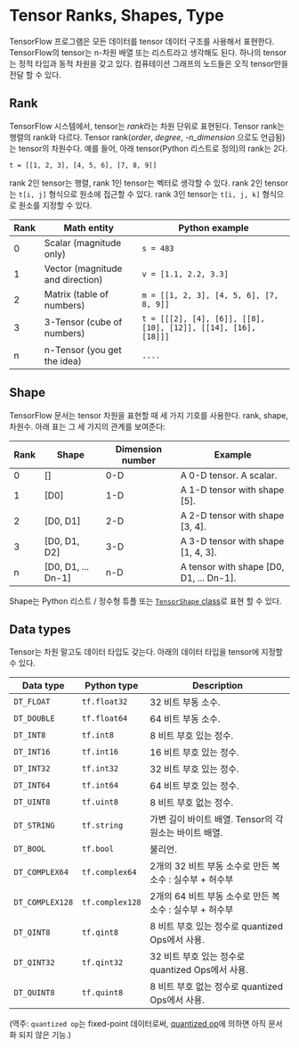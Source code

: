 # Tensor Ranks, Shapes, Type

TensorFlow 프로그램은 모든 데이터를 tensor 데이터 구조를 사용해서 표현한다.
TensorFlow의 tensor는 n-차원 배열 또는 리스트라고 생각해도 된다.
하나의 tensor는 정적 타입과 동적 차원을 갖고 있다.
컴퓨테이션 그래프의 노드들은 오직 tensor만을 전달 할 수 있다.

## Rank

TensorFlow 시스템에서, tensor는 *rank*라는 차원 단위로 표현된다.
Tensor rank는 행렬의 rank와 다르다.
Tensor rank(*order*, *degree*, *-n_dimension* 으로도 언급됨)는 tensor의 차원수다.
예를 들어, 아래 tensor(Python 리스트로 정의)의 rank는 2다.

    t = [[1, 2, 3], [4, 5, 6], [7, 8, 9]]

rank 2인 tensor는 행렬, rank 1인 tensor는 벡터로 생각할 수 있다. 
rank 2인 tensor는 `t[i, j]` 형식으로 원소에 접근할 수 있다.
rank 3인 tensor는 `t[i, j, k]` 형식으로 원소를 지정할 수 있다.

Rank | Math entity | Python example
--- | --- | ---
0 | Scalar (magnitude only) | `s = 483`
1 | Vector (magnitude and direction) | `v = [1.1, 2.2, 3.3]`
2 | Matrix (table of numbers) | `m = [[1, 2, 3], [4, 5, 6], [7, 8, 9]]`
3 | 3-Tensor (cube of numbers) | `t = [[[2], [4], [6]], [[8], [10], [12]], [[14], [16], [18]]]`
n | n-Tensor (you get the idea) | `....`

## Shape

TensorFlow 문서는 tensor 차원을 표현할 때 세 가지 기호를 사용한다. rank, shape, 차원수.
아래 표는 그 세 가지의 관계를 보여준다:

Rank | Shape | Dimension number | Example
--- | --- | --- | ---
0 | [] | 0-D | A 0-D tensor.  A scalar.
1 | [D0] | 1-D | A 1-D tensor with shape [5].
2 | [D0, D1] | 2-D | A 2-D tensor with shape [3, 4].
3 | [D0, D1, D2] | 3-D | A 3-D tensor with shape [1, 4, 3].
n | [D0, D1, ... Dn-1] | n-D | A tensor with shape [D0, D1, ... Dn-1].

Shape는 Python 리스트 / 정수형 튜플 또는
[`TensorShape` class](../api_docs/python/framework.md#TensorShape)로 표현 할 수 있다. 

## Data types

Tensor는 차원 말고도 데이터 타입도 갖는다.
아래의 데이터 타입을 tensor에 지정할 수 있다.

Data type | Python type | Description
--- | --- | ---
`DT_FLOAT` | `tf.float32` | 32 비트 부동 소수.
`DT_DOUBLE` | `tf.float64` | 64 비트 부동 소수.
`DT_INT8` | `tf.int8` | 8 비트 부호 있는 정수.
`DT_INT16` | `tf.int16` | 16 비트 부호 있는 정수.
`DT_INT32` | `tf.int32` | 32 비트 부호 있는 정수.
`DT_INT64` | `tf.int64` | 64 비트 부호 있는 정수.
`DT_UINT8` | `tf.uint8` | 8 비트 부호 없는 정수.
`DT_STRING` | `tf.string` | 가변 길이 바이트 배열. Tensor의 각 원소는 바이트 배열.
`DT_BOOL` | `tf.bool` | 불리언.
`DT_COMPLEX64` | `tf.complex64` | 2개의 32 비트 부동 소수로 만든 복소수 : 실수부 + 허수부
`DT_COMPLEX128` | `tf.complex128` | 2개의 64 비트 부동 소수로 만든 복소수 : 실수부 + 허수부
`DT_QINT8` | `tf.qint8` | 8 비트 부호 있는 정수로 quantized Ops에서 사용.
`DT_QINT32` | `tf.qint32` | 32 비트 부호 있는 정수로 quantized Ops에서 사용.
`DT_QUINT8` | `tf.quint8` | 8 비트 부호 없는 정수로 quantized Ops에서 사용.


(역주: `quantized op`는 fixed-point 데이터로써, 
[quantized op](https://github.com/tensorflow/tensorflow/issues/15)에 의하면 아직 문서화 되지 않은 기능.)
